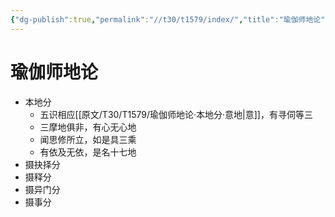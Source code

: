 ```yaml
---
{"dg-publish":true,"permalink":"//t30/t1579/index/","title":"瑜伽师地论"}
---
```


# 瑜伽师地论
* 本地分
	* 五识相应[[原文/T30/T1579/瑜伽师地论·本地分·意地\|意]]，有寻伺等三
	* 三摩地俱非，有心无心地
	* 闻思修所立，如是具三乘
	* 有依及无依，是名十七地
* 摄抉择分
* 摄释分
* 摄异门分
* 摄事分